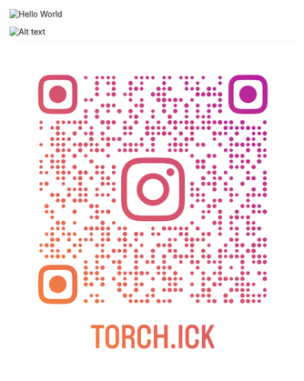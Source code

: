 ![Hello World][0]

![Alt text](https://external-content.duckduckgo.com/iu/?u=https%3A%2F%2Ftse1.mm.bing.net%2Fth%3Fid%3DOIP.rsRt817mXMb3UxxpM1ljRgAAAA%26pid%3DApi&f=1&ipt=92ceefc22ed68894955961cac5a9e271155fe792ff2e331e3b5cf1a23128c5e0&ipo=images)

![Hello World](./thing.png)

[0]: "/home/salad/projects/pond_ssg/content/thing.png"
